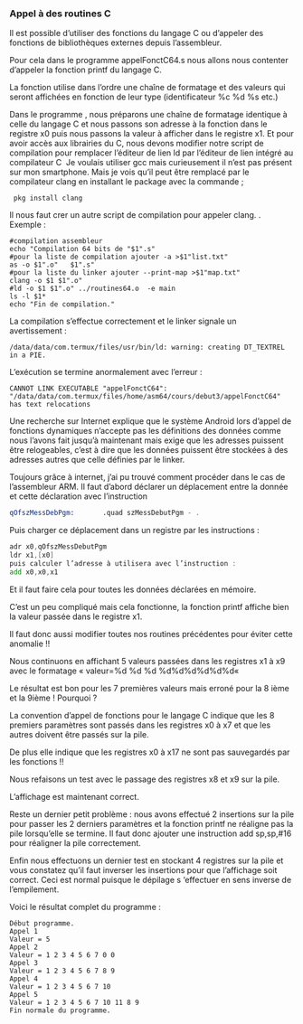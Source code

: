 ### Appel à des routines C
Il est possible d’utiliser des fonctions du langage C ou d’appeler des fonctions de bibliothèques externes depuis l’assembleur.

Pour cela dans le programme appelFonctC64.s nous allons nous contenter d’appeler la fonction printf du langage C.

La fonction utilise dans l’ordre une chaîne de formatage et des valeurs qui seront affichées en fonction de leur type (identificateur %c %d %s etc.)

Dans le programme , nous préparons une chaîne de formatage identique à celle du langage C et nous passons son adresse à la fonction dans le registre x0 puis nous passons la valeur à afficher dans le registre x1.
Et pour avoir accès aux librairies du C, nous devons modifier notre script de compilation pour remplacer l’éditeur de lien ld par l’éditeur de lien intégré au compilateur C 
Je voulais utiliser gcc mais curieusement il n’est pas présent sur mon smartphone. Mais je vois qu’il peut être remplacé par le compilateur clang en installant le package avec la commande ;
```shell
 pkg install clang
 ```
Il nous faut crer un autre script de compilation pour appeler clang. 
. Exemple :
```shell
#compilation assembleur
echo "Compilation 64 bits de "$1".s"
#pour la liste de compilation ajouter -a >$1"list.txt"
as -o $1".o"   $1".s" 
#pour la liste du linker ajouter --print-map >$1"map.txt"
clang -o $1 $1".o" 
#ld -o $1 $1".o" ../routines64.o  -e main 
ls -l $1*  
echo "Fin de compilation."
```
La compilation s’effectue correctement et le linker signale un avertissement :
```
/data/data/com.termux/files/usr/bin/ld: warning: creating DT_TEXTREL in a PIE.
```
L’exécution se termine anormalement avec l’erreur :
```
CANNOT LINK EXECUTABLE "appelFonctC64": "/data/data/com.termux/files/home/asm64/cours/debut3/appelFonctC64" has text relocations
```
Une recherche sur Internet explique que le système Android lors d’appel de fonctions dynamiques n’accepte pas les définitions des données comme nous l’avons fait jusqu’à maintenant mais exige que les adresses puissent être relogeables, c’est à dire que les données puissent être stockées à des adresses autres que celle définies par le linker.

Toujours grâce à internet, j’ai pu trouvé comment procéder dans le cas de l’assembleur ARM. Il faut d’abord déclarer un déplacement entre la donnée et cette déclaration avec l’instruction
```asm
qOfszMessDebPgm:       .quad szMessDebutPgm - .
```
Puis charger ce déplacement dans un registre par les instructions :
```asm
adr x0,qOfszMessDebutPgm
ldr x1,[x0]
puis calculer l’adresse à utilisera avec l’instruction :
add x0,x0,x1
```
Et il faut faire cela pour toutes les données déclarées en mémoire.

C’est un peu compliqué mais cela fonctionne, la fonction printf  affiche bien la valeur passée dans le registre x1.

Il faut donc aussi modifier toutes nos routines précédentes pour éviter cette anomalie !!

Nous continuons en affichant 5 valeurs passées dans les registres x1 à x9 avec le formatage « valeur=%d %d %d %d%d%d%d%d%d« 

Le résultat est bon pour les 7 premières valeurs mais erroné pour la 8 ième et la 9ième ! Pourquoi ?

La convention d’appel de fonctions pour le langage C indique que les 8 premiers paramètres sont passés dans les registres x0 à x7 et que les autres doivent être passés sur la pile.

De plus elle indique que les registres x0 à x17 ne sont pas sauvegardés par les fonctions !!

Nous refaisons un test avec le passage des registres x8 et x9 sur la pile. 

L’affichage est maintenant correct.

Reste un dernier petit problème : nous avons effectué 2 insertions sur la pile pour passer les 2 derniers paramètres et la fonction printf ne réaligne pas la pile lorsqu’elle se termine. Il faut donc ajouter une instruction add sp,sp,#16 pour réaligner la pile correctement.

Enfin nous effectuons un dernier test en stockant 4 registres sur la pile et vous constatez qu’il faut inverser les insertions pour que l’affichage soit correct. Ceci est normal puisque le dépilage s ‘effectuer en sens inverse de l’empilement.

Voici le résultat complet du programme :
```
Début programme.
Appel 1
Valeur = 5
Appel 2
Valeur = 1 2 3 4 5 6 7 0 0
Appel 3
Valeur = 1 2 3 4 5 6 7 8 9
Appel 4
Valeur = 1 2 3 4 5 6 7 10
Appel 5
Valeur = 1 2 3 4 5 6 7 10 11 8 9
Fin normale du programme.
```
